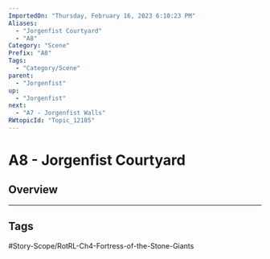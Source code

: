 ```yaml
---
ImportedOn: "Thursday, February 16, 2023 6:10:23 PM"
Aliases:
  - "Jorgenfist Courtyard"
  - "A8"
Category: "Scene"
Prefix: "A8"
Tags:
  - "Category/Scene"
parent:
  - "Jorgenfist"
up:
  - "Jorgenfist"
next:
  - "A7 - Jorgenfist Walls"
RWtopicId: "Topic_12105"
---
```

# A8 - Jorgenfist Courtyard
## Overview

---
## Tags
#Story-Scope/RotRL-Ch4-Fortress-of-the-Stone-Giants

